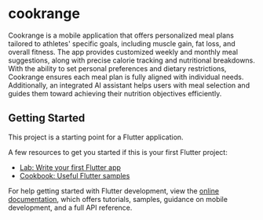 # cookrange

Cookrange is a mobile application that offers personalized meal plans tailored to athletes' specific goals, including muscle gain, fat loss, and overall fitness. The app provides customized weekly and monthly meal suggestions, along with precise calorie tracking and nutritional breakdowns. With the ability to set personal preferences and dietary restrictions, Cookrange ensures each meal plan is fully aligned with individual needs. Additionally, an integrated AI assistant helps users with meal selection and guides them toward achieving their nutrition objectives efficiently.

## Getting Started

This project is a starting point for a Flutter application.

A few resources to get you started if this is your first Flutter project:

- [Lab: Write your first Flutter app](https://docs.flutter.dev/get-started/codelab)
- [Cookbook: Useful Flutter samples](https://docs.flutter.dev/cookbook)

For help getting started with Flutter development, view the
[online documentation](https://docs.flutter.dev/), which offers tutorials,
samples, guidance on mobile development, and a full API reference.

